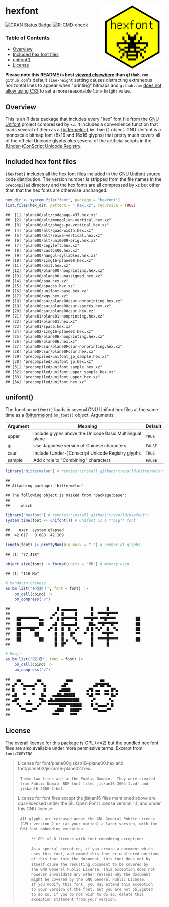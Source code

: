 # hexfont <img src="man/figures/logo.png" align="right" width="200px" alt="hexfont hex sticker">

[![CRAN Status Badge](https://www.r-pkg.org/badges/version/hexfont)](https://cran.r-project.org/package=hexfont)
[![R-CMD-check](https://github.com/trevorld/hexfont/workflows/R-CMD-check/badge.svg)](https://github.com/trevorld/hexfont/actions)

### Table of Contents

* [Overview](#overview)
* [Included hex font files](#hex)
* [unifont()](#unifont)
* [License](#license)

**Please note this README is best [viewed elsewhere](https://trevorldavis.com/R/hexfont) than `github.com`**. `github.com`'s default `line-height` setting causes distracting extraneous horizontal lines to appear when "printing" bitmaps and `github.com` [does not allow using CSS](https://gist.github.com/kivikakk/622b5dcf395e26c49e2334f0eb19e6f9) to set a more reasonable `line-height` value.

## <a name="overview">Overview</a>

This is an R data package that includes every "hex" font file from the [GNU Unifont](http://unifoundry.com/unifont/index.html) project compressed by `xz`.  It includes a convenience function that loads several of them as a [{bittermelon}](https://github.com/trevorld/bittermelon) `bm_font()` object.  GNU Unifont is a monoscale bitmap font (8x16 and 16x16 glyphs) that pretty much covers all of the official Unicode glyphs plus several of the artificial scripts in the [(Under-)ConScript Unicode Registry](http://www.kreativekorp.com/ucsur/).

## <a name="hex">Included hex font files</a>

`{hexfont}` includes all the hex font files included in the [GNU Unifont](http://unifoundry.com/unifont/index.html)
source code distribution.  The version number is stripped from the file names in the `precompiled` directory and
the hex fonts are all compressed by `xz` but other than that the hex fonts are otherwise unchanged.


```r
hex_dir <- system.file("font", package = "hexfont")
list.files(hex_dir, pattern = ".hex.xz", recursive = TRUE)
```

```
##  [1] "plane00/alt/codepage-437.hex.xz"           
##  [2] "plane00/alt/mongolian-vertical.hex.xz"     
##  [3] "plane00/alt/phags-pa-vertical.hex.xz"      
##  [4] "plane00/alt/quad-width.hex.xz"             
##  [5] "plane00/alt/reiwa-vertical.hex.xz"         
##  [6] "plane00/alt/uni0009-orig.hex.xz"           
##  [7] "plane00/copyleft.hex.xz"                   
##  [8] "plane00/custom00.hex.xz"                   
##  [9] "plane00/hangul-syllables.hex.xz"           
## [10] "plane00/izmg16-plane00.hex.xz"             
## [11] "plane00/omit.hex.xz"                       
## [12] "plane00/plane00-nonprinting.hex.xz"        
## [13] "plane00/plane00-unassigned.hex.xz"         
## [14] "plane00/pua.hex.xz"                        
## [15] "plane00/spaces.hex.xz"                     
## [16] "plane00/unifont-base.hex.xz"               
## [17] "plane00/wqy.hex.xz"                        
## [18] "plane00csur/plane00csur-nonprinting.hex.xz"
## [19] "plane00csur/plane00csur-spaces.hex.xz"     
## [20] "plane00csur/plane00csur.hex.xz"            
## [21] "plane01/plane01-nonprinting.hex.xz"        
## [22] "plane01/plane01.hex.xz"                    
## [23] "plane01/space.hex.xz"                      
## [24] "plane02/izmg16-plane02.hex.xz"             
## [25] "plane0E/plane0E-nonprinting.hex.xz"        
## [26] "plane0E/plane0E.hex.xz"                    
## [27] "plane0Fcsur/plane0Fcsur-nonprinting.hex.xz"
## [28] "plane0Fcsur/plane0Fcsur.hex.xz"            
## [29] "precompiled/unifont_jp_sample.hex.xz"      
## [30] "precompiled/unifont_jp.hex.xz"             
## [31] "precompiled/unifont_sample.hex.xz"         
## [32] "precompiled/unifont_upper_sample.hex.xz"   
## [33] "precompiled/unifont_upper.hex.xz"          
## [34] "precompiled/unifont.hex.xz"
```

## <a name="unifont">unifont()</a>

The function `unifont()` loads in several GNU Unifont hex files at the same time as a [{bittermelon}](https://github.com/trevorld/bittermelon) `bm_font()` object.  Arguments:

| Argument | Meaning | Default |
--- | --- | ---
| upper | Include glyphs above the Unicode Basic Multilingual plane | `TRUE` | 
| jp | Use Japanese version of Chinese characters | `FALSE` | 
| csur | Include (Under-)Conscript Unicode Registry glyphs | `TRUE` |
| sample | Add circle to "Combining" characters | `FALSE` | 


```r
library("bittermelon") # remotes::install_github("trevorld/bittermelon")
```

```
## 
## Attaching package: 'bittermelon'
```

```
## The following object is masked from 'package:base':
## 
##     which
```

```r
library("hexfont") # remotes::install_github("trevorld/hexfont")
system.time(font <- unifont()) # Unifont is a **big** font
```

```
##    user  system elapsed 
##  42.017   0.088  42.109
```

```r
length(font) |> prettyNum(big.mark = ",") # number of glyphs
```

```
## [1] "77,418"
```

```r
object.size(font) |> format(units = "MB") # memory used
```

```
## [1] "116 Mb"
```

```r
# Mandarin Chinese
as_bm_list("Ｒ很棒！", font = font) |>
    bm_call(cbind) |> 
    bm_compress("v")
```

```
##                     █ ▄▄▄▄▄▄▄      █      █                     
##                   ▄▀  █     █      █  ▀▀▀▀█▀▀▀▀                 
##   ██▀▀▀▀▀▀▀▀▄▄   ▀  █ █▀▀▀▀▀█   ▀▀▀█▀▀ ▀▀█▀▀▀▀         ██       
##   ██        ██    ▄█  █▄▄▄▄▄█     ██▄ ▀▀█▀▀▀█▀▀        ██       
##   ██▀▀▀▀██▀▀    ▄▀ █  █  █  ▄▀   █ █ ▀▄▀  █  ▀▄        ██       
##   ██      ██       █  █   █▀    ▀  █    ▀▀█▀▀          ▀▀       
##   ██        ██     █  █ ▄  ▀▄      █  ▀▀▀▀█▀▀▀▀        ██       
##                    █  █▀     ▀▀    █      █
```

```r
# Emoji
as_bm_list("🐭🐲🐵", font = font) |>
    bm_call(cbind) |> 
    bm_compress("v")
```

```
##   ▄▄       ▄▄           ▄▄▄            ▄▄       
## ▄▀  ▀▄▄▄▄▄▀  ▀▄       ▄█▀           ▄█▀██▀█▄    
## █    ▀   ▀    █      ▄████       ▄▀█ ▄▄  ▄▄ █▀▄ 
## ▄█   ▀   ▀   █▄   ▄▄██▄█████     ▀▄█ ▀▀  ▀▀ █▄▀ 
## ▄█▀    ▄    ▀█▄ ▄█▄███████████     ▄▀      ▀▄   
##   ▀▄  ▀▀▀  ▄▀   ▀▀▀▀▀███▀▀█████    █ ▀▄▄▄▄▀ █   
##     ▀▀▄▄▄▀▀        ▄███   ████▀     ▀▀▄▄▄▄▀▀    
##                   ▀▀▀     ▀▀▀
```

## <a name="license">License</a>

The overall license for this package is GPL (>=2) but the bundled hex font files 
are also available under more permissive terms.  Excerpt from `font/COPYING` 

> License for font/plane00/jiskan16-plane00.hex and
> font/plane02/jiskan16-plane02.hex:
> 
>      These two files are in the Public Domain.  They were created
>      from Public Domain BDF font files jiskan16-2004-1.bdf and
>      jiskan16-2000-2.bdf.
> 
> 
> License for font files except the jiskan16 files mentioned above
> are dual-licensed under the SIL Open Font License version 1.1,
> and under this GNU license:
> 
>      All glyphs are released under the GNU General Public License
>      (GPL) version 2 or (at your option) a later version, with the
>      GNU font embedding exception:
> 
>           ** GPL v2.0 license with font embedding exception:
> 
>           As a special exception, if you create a document which
>           uses this font, and embed this font or unaltered portions
>           of this font into the document, this font does not by
>           itself cause the resulting document to be covered by
>           the GNU General Public License. This exception does not
>           however invalidate any other reasons why the document
>           might be covered by the GNU General Public License.
>           If you modify this font, you may extend this exception
>           to your version of the font, but you are not obligated
>           to do so. If you do not wish to do so, delete this
>           exception statement from your version.
